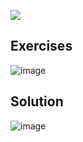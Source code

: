 [![](https://img.youtube.com/vi/46dcLVTKH90/0.jpg)](https://www.youtube.com/watch?v=46dcLVTKH90)

## Exercises
![image](https://user-images.githubusercontent.com/20998959/147889530-4e94029d-540a-4895-917d-3cccea33df86.png)
## Solution
![image](https://user-images.githubusercontent.com/20998959/152676458-c5f19072-7603-4884-9d80-6a60d855a5b3.png)


